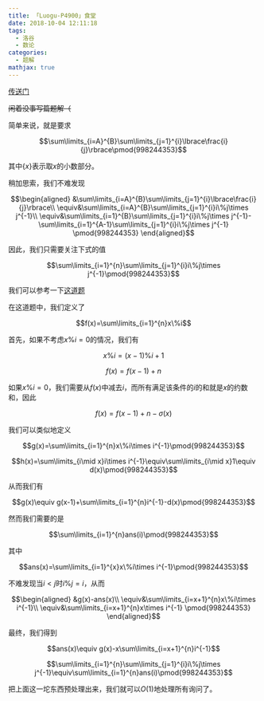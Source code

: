 ```yaml
---
title: 「Luogu-P4900」食堂
date: 2018-10-04 12:11:18
tags:
  - 洛谷
  - 数论
categories:
  - 题解
mathjax: true
---
```

[传送门](https://www.luogu.org/problemnew/show/P4900)

<!-- more -->

~~闲着没事写篇题解（~~

简单来说，就是要求

$$\sum\limits_{i=A}^{B}\sum\limits_{j=1}^{i}\lbrace\frac{i}{j}\rbrace\pmod{998244353}$$

其中$\lbrace x\rbrace$表示取$x$的小数部分。

稍加思索，我们不难发现

$$\begin{aligned}
&\sum\limits_{i=A}^{B}\sum\limits_{j=1}^{i}\lbrace\frac{i}{j}\rbrace\\
\equiv&\sum\limits_{i=A}^{B}\sum\limits_{j=1}^{i}i\%j\times j^{-1}\\
\equiv&\sum\limits_{i=1}^{B}\sum\limits_{j=1}^{i}i\%j\times j^{-1}-\sum\limits_{i=1}^{A-1}\sum\limits_{j=1}^{i}i\%j\times j^{-1}
\pmod{998244353}
\end{aligned}$$

因此，我们只需要关注下式的值

$$\sum\limits_{i=1}^{n}\sum\limits_{j=1}^{i}i\%j\times j^{-1}\pmod{998244353}$$

我们可以参考一下[这道题](https://www.luogu.org/problemnew/show/P3708)

在这道题中，我们定义了

$$f(x)=\sum\limits_{i=1}^{n}x\%i$$

首先，如果不考虑$x\%i=0$的情况，我们有

$$x\%i=(x-1)\%i+1$$

$$f(x)=f(x-1)+n$$

如果$x\%i=0$，我们需要从$f(x)$中减去$i$，而所有满足该条件的$i$的和就是$x$的约数和，因此

$$f(x)=f(x-1)+n-\sigma(x)$$

我们可以类似地定义

$$g(x)=\sum\limits_{i=1}^{n}x\%i\times i^{-1}\pmod{998244353}$$

$$h(x)=\sum\limits_{i\mid x}i\times i^{-1}\equiv\sum\limits_{i\mid x}1\equiv d(x)\pmod{998244353}$$

从而我们有

$$g(x)\equiv g(x-1)+\sum\limits_{i=1}^{n}i^{-1}-d(x)\pmod{998244353}$$

然而我们需要的是

$$\sum\limits_{i=1}^{n}ans(i)\pmod{998244353}$$

其中

$$ans(x)=\sum\limits_{i=1}^{x}x\%i\times i^{-1}\pmod{998244353}$$

不难发现当$i<j$时$i\%j=i$，从而

$$\begin{aligned}
&g(x)-ans(x)\\
\equiv&\sum\limits_{i=x+1}^{n}x\%i\times i^{-1}\\
\equiv&\sum\limits_{i=x+1}^{n}x\times i^{-1}
\pmod{998244353}
\end{aligned}$$

最终，我们得到

$$ans(x)\equiv g(x)-x\sum\limits_{i=x+1}^{n}i^{-1}$$

$$\sum\limits_{i=1}^{n}\sum\limits_{j=1}^{i}i\%j\times j^{-1}\equiv\sum\limits_{i=1}^{n}ans(i)\pmod{998244353}$$

把上面这一坨东西预处理出来，我们就可以$O(1)$地处理所有询问了。
